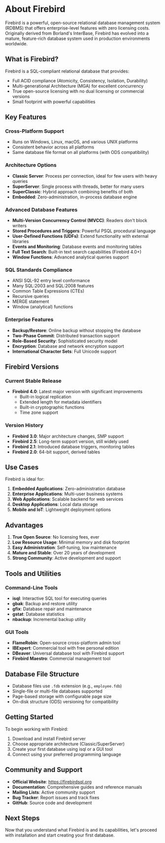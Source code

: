# About Firebird

Firebird is a powerful, open-source relational database management system (RDBMS) that offers enterprise-level features with zero licensing costs. Originally derived from Borland's InterBase, Firebird has evolved into a mature, feature-rich database system used in production environments worldwide.

## What is Firebird?

Firebird is a SQL-compliant relational database that provides:
- Full ACID compliance (Atomicity, Consistency, Isolation, Durability)
- Multi-generational Architecture (MGA) for excellent concurrency
- True open-source licensing with no dual licensing or commercial versions
- Small footprint with powerful capabilities

## Key Features

### Cross-Platform Support
- Runs on Windows, Linux, macOS, and various UNIX platforms
- Consistent behavior across all platforms
- Same database file format on all platforms (with ODS compatibility)

### Architecture Options
- **Classic Server**: Process per connection, ideal for few users with heavy queries
- **SuperServer**: Single process with threads, better for many users
- **SuperClassic**: Hybrid approach combining benefits of both
- **Embedded**: Zero-administration, in-process database engine

### Advanced Database Features
- **Multi-Version Concurrency Control (MVCC)**: Readers don't block writers
- **Stored Procedures and Triggers**: Powerful PSQL procedural language
- **User-Defined Functions (UDFs)**: Extend functionality with external libraries
- **Events and Monitoring**: Database events and monitoring tables
- **Full Text Search**: Built-in text search capabilities (Firebird 4.0+)
- **Window Functions**: Advanced analytical queries support

### SQL Standards Compliance
- ANSI SQL-92 entry level conformance
- Many SQL:2003 and SQL:2008 features
- Common Table Expressions (CTEs)
- Recursive queries
- MERGE statement
- Window (analytical) functions

### Enterprise Features
- **Backup/Restore**: Online backup without stopping the database
- **Two-Phase Commit**: Distributed transaction support
- **Role-Based Security**: Sophisticated security model
- **Encryption**: Database and network encryption support
- **International Character Sets**: Full Unicode support

## Firebird Versions

### Current Stable Release
- **Firebird 4.0**: Latest major version with significant improvements
  - Built-in logical replication
  - Extended length for metadata identifiers
  - Built-in cryptographic functions
  - Time zone support

### Version History
- **Firebird 3.0**: Major architecture changes, SMP support
- **Firebird 2.5**: Long-term support version, still widely used
- **Firebird 2.1**: Introduced database triggers, monitoring tables
- **Firebird 2.0**: 64-bit support, derived tables

## Use Cases

Firebird is ideal for:
1. **Embedded Applications**: Zero-administration database
2. **Enterprise Applications**: Multi-user business systems
3. **Web Applications**: Scalable backend for web services
4. **Desktop Applications**: Local data storage
5. **Mobile and IoT**: Lightweight deployment options

## Advantages

1. **True Open Source**: No licensing fees, ever
2. **Low Resource Usage**: Minimal memory and disk footprint
3. **Easy Administration**: Self-tuning, low maintenance
4. **Mature and Stable**: Over 20 years of development
5. **Strong Community**: Active development and support

## Tools and Utilities

### Command-Line Tools
- **isql**: Interactive SQL tool for executing queries
- **gbak**: Backup and restore utility
- **gfix**: Database repair and maintenance
- **gstat**: Database statistics
- **nbackup**: Incremental backup utility

### GUI Tools
- **FlameRobin**: Open-source cross-platform admin tool
- **IBExpert**: Commercial tool with free personal edition
- **DBeaver**: Universal database tool with Firebird support
- **Firebird Maestro**: Commercial management tool

## Database File Structure

- Database files use `.fdb` extension (e.g., `employee.fdb`)
- Single-file or multi-file databases supported
- Page-based storage with configurable page size
- On-disk structure (ODS) versioning for compatibility

## Getting Started

To begin working with Firebird:
1. Download and install Firebird server
2. Choose appropriate architecture (Classic/SuperServer)
3. Create your first database using isql or a GUI tool
4. Connect using your preferred programming language

## Community and Support

- **Official Website**: https://firebirdsql.org
- **Documentation**: Comprehensive guides and reference manuals
- **Mailing Lists**: Active community support
- **Bug Tracker**: Report issues and track fixes
- **GitHub**: Source code and development

## Next Steps

Now that you understand what Firebird is and its capabilities, let's proceed with installation and start creating your first database.
